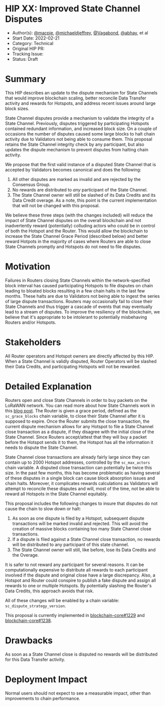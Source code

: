 # HIP XX: Improved State Channel Disputes

- Author(s): [@macpie](https://github.com/macpie),
  [@michaeldjeffrey](https://github.com/michaeldjeffrey),
  [@Vagabond](https://github.com/Vagabond), [@abhay](https://github.com/abhay),
  et al
- Start Date: 2022-02-21
- Category: Technical
- Original HIP PR: <!-- TODO -->
- Tracking Issue: <!-- TODO -->
- Status: Draft

# Summary
[summary]: #summary

This HIP describes an update to the dispute mechanism for State Channels that
would improve blockchain scaling, better reconcile Data Transfer activity and
rewards for Hotspots, and address recent issues around large block sizes.

State Channel disputes provide a mechanism to validate the integrity of a State
Channel. Previously, disputes triggered by participating Hotspots contained
redundant information, and increased block size. On a couple of occasions the
number of disputes caused some large blocks to halt chain activity due to
Validators not being able to consume them. This proposal retains the State
Channel integrity check by any participant, but also updates the dispute
mechanism to prevent disputes from halting chain activity.

We propose that the first valid instance of a disputed State Channel that is
accepted by Validators becomes canonical and does the following:

1. All other disputes are marked as invalid and are rejected by the Consensus
   Group.
2. No rewards are distributed to _any_ participant of the State Channel.
3. The State Channel owner will still be slashed of its Data Credits and its
   Data Credit overage. As a note, this point is the current implementation that
   will not be changed with this proposal.

We believe these three steps (with the changes included) will reduce the impact
of State Channel disputes on the overall blockchain and not inadvertently reward
(potentially) colluding actors who could be in control of both the Hotspot and
the Router. This would allow the blockchain to increase the State Channel Grace
Period (described below) and better reward Hotpots in the majority of cases
where Routers are able to close State Channels promptly and Hotspots do not need
to file disputes.

# Motivation
[motivation]: #motivation

Failures in Routers closing State Channels within the network-specified block
interval has caused participating Hotspots to file disputes on chain leading to
bloated blocks resulting in a few chain halts in the last few months. These
halts are due to Validators not being able to ingest the series of large dispute
transactions. Routers may occasionally fail to close their State Channels and
thus trigger a cascade of events that may eventually lead to a stream of
disputes. To improve the resiliency of the blockchain, we believe that it's
appropriate to be intolerant to potentially misbehaving Routers and/or Hotspots.

# Stakeholders
[stakeholders]: #stakeholders

All Router operators and Hotspot owners are directly affected by this HIP. When
a State Channel is validly disputed, Router Operators will be slashed their Data
Credits, and participating Hotspots will not be rewarded.

# Detailed Explanation
[detailed-explanation]: #detailed-explanation

Routers open and close State Channels in order to buy packets on the LoRaWAN
network. You can read more about how State Channels work in this [blog
post][blog]. The Router is given a grace period, defined as the
`sc_grace_blocks` chain variable, to close their State Channel after it is
supposed to expire. Once the Router submits the close transaction, the current
dispute mechanism allows for any Hotspot to file a State Channel close
transaction as a dispute, if they disagree with the initial close of the State
Channel. Since Routers accept/attest that they will buy a packet before the
Hotspot sends it to them, the Hotspot has all the information it needs to
dispute the State Channel.

State Channel close transactions are already fairly large since they can contain
up to 2000 Hotspot addresses, controlled by the `sc_max_actors` chain variable.
A disputed close transaction can potentially be twice this size. In the past few
months, this has become problematic as having several of these disputes in a
single block can cause block absorption issues and chain halts. Moreover, it
complicates rewards calculations as Validators will attempt to reconcile these
disputes and will, most of the time, not be able to reward all Hotspots in the
State Channel equitably.

This proposal includes the following changes to insure that disputes do not
cause the chain to slow down or halt:

1. As soon as one dispute is filed by a Hotspot, subsequent dispute transactions
   will be marked invalid and rejected. This will avoid the creation of massive
   blocks containing too many State Channel close transactions.
2. If a dispute is filed against a State Channel close transaction, no rewards
   will be distributed to any participant of this state channel.
3. The State Channel owner will still, like before, lose its Data Credits and
   the Overage.

It is safer to not reward any participant for several reasons. It can be
computationally expensive to distribute all rewards to each participant involved
if the dispute and original close have a large discrepancy. Also, a Hotspot and
Router could conspire to publish a fake dispute and assign all rewards to one or
multiple Hotspots. By potentially slashing the Router's Data Credits, this
approach avoids that risk.

All of these changes will be enabled by a chain variable:
`sc_dispute_strategy_version`.

This proposal is currently implemented in [blockchain-core#1229][core-1229] and
[blockchain-core#1238][core-1238].

# Drawbacks
[drawbacks]: #drawbacks

As soon as a State Channel close is disputed no rewards will be distributed for
this Data Transfer activity.

# Deployment Impact
[deployment-impact]: #deployment-impact

Normal users should not expect to see a measurable impact, other than
improvements to chain performance.

[blog]: https://blog.helium.com/helium-state-channels-383ade2368d0
[core-1229]: https://github.com/helium/blockchain-core/pull/1229
[core-1238]: https://github.com/helium/blockchain-core/pull/1238
